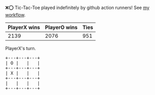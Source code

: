 :x::o: Tic-Tac-Toe played indefinitely by github action runners! See [my workflow](.github/workflows/play.yaml).

|PlayerX wins|PlayerO wins|Ties|
|-|-|-|
|2139|2076|951|

PlayerX's turn.

<pre>
+---+---+---+
| O |   |   |
+---+---+---+
| X |   |   |
+---+---+---+
|   |   |   |
+---+---+---+
</pre>